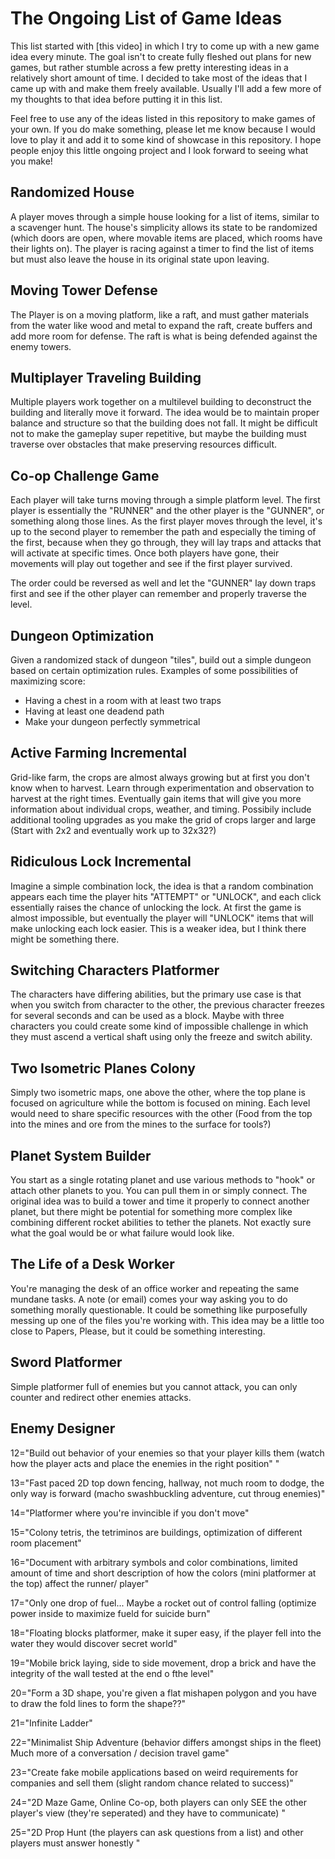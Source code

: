 # The Ongoing List of Game Ideas

This list started with [this video] in which I try to come up with a new game idea every minute. The goal isn't to create fully fleshed out plans for new games, but rather stumble across a few pretty interesting ideas in a relatively short amount of time. I decided to take most of the ideas that I came up with and make them freely available. Usually I'll add a few more of my thoughts to that idea before putting it in this list.

Feel free to use any of the ideas listed in this repository to make games of your own. If you do make something, please let me know because I would love to play it and add it to some kind of showcase in this repository. I hope people enjoy this little ongoing project and I look forward to seeing what you make!

## Randomized House
A player moves through a simple house looking for a list of items, similar to a scavenger hunt. The house's simplicity allows its state to be randomized (which doors are open, where movable items are placed, which rooms have their lights on). The player is racing against a timer to find the list of items but must also leave the house in its original state upon leaving.

## Moving Tower Defense
The Player is on a moving platform, like a raft, and must gather materials from the water like wood and metal to expand the raft, create buffers and add more room for defense. The raft is what is being defended against the enemy towers.

## Multiplayer Traveling Building
Multiple players work together on a multilevel building to deconstruct the building and literally move it forward. The idea would be to maintain proper balance and structure so that the building does not fall. It might be difficult not to make the gameplay super repetitive, but maybe the building must traverse over obstacles that make preserving resources difficult.

## Co-op Challenge Game
Each player will take turns moving through a simple platform level. The first player is essentially the "RUNNER" and the other player is the "GUNNER", or something along those lines. As the first player moves through the level, it's up to the second player to remember the path and especially the timing of the first, because when they go through, they will lay traps and attacks that will activate at specific times. Once both players have gone, their movements will play out together and see if the first player survived.

The order could be reversed as well and let the "GUNNER" lay down traps first and see if the other player can remember and properly traverse the level.

## Dungeon Optimization
Given a randomized stack of dungeon "tiles", build out a simple dungeon based on certain optimization rules. Examples of some possibilities of maximizing score:
 * Having a chest in a room with at least two traps
 * Having at least one deadend path
 * Make your dungeon perfectly symmetrical

## Active Farming Incremental
Grid-like farm, the crops are almost always growing but at first you don't know when to harvest. Learn through experimentation and observation to harvest at the right times. Eventually gain items that will give you more information about individual crops, weather, and timing. Possibily include additional tooling upgrades as you make the grid of crops larger and large (Start with 2x2 and eventually work up to 32x32?)

## Ridiculous Lock Incremental
Imagine a simple combination lock, the idea is that a random combination appears each time the player hits "ATTEMPT" or "UNLOCK", and each click essentially raises the chance of unlocking the lock. At first the game is almost impossible, but eventually the player will "UNLOCK" items that will make unlocking each lock easier. This is a weaker idea, but I think there might be something there.

## Switching Characters Platformer
The characters have differing abilities, but the primary use case is that when you switch from character to the other, the previous character freezes for several seconds and can be used as a block. Maybe with three characters you could create some kind of impossible challenge in which they must ascend a vertical shaft using only the freeze and switch ability.

## Two Isometric Planes Colony
Simply two isometric maps, one above the other, where the top plane is focused on agriculture while the bottom is focused on mining. Each level would need to share specific resources with the other (Food from the top into the mines and ore from the mines to the surface for tools?)

## Planet System Builder
You start as a single rotating planet and use various methods to "hook" or attach other planets to you. You can pull them in or simply connect. The original idea was to build a tower and time it properly to connect another planet, but there might be potential for something more complex like combining different rocket abilities to tether the planets. Not exactly sure what the goal would be or what failure would look like.

## The Life of a Desk Worker
You're managing the desk of an office worker and repeating the same mundane tasks. A note (or email) comes your way asking you to do something morally questionable. It could be something like purposefully messing up one of the files you're working with. This idea may be a little too close to Papers, Please, but it could be something interesting.

## Sword Platformer
Simple platformer full of enemies but you cannot attack, you can only counter and redirect other enemies attacks. 

## Enemy Designer
12="Build out behavior of your enemies so that your player kills them (watch how the player acts and place the enemies in the right position\"
"

13="Fast paced 2D top down fencing, hallway, not much room to dodge, the only way is forward (macho swashbuckling adventure, cut throug enemies)"

14="Platformer where you're invincible if you don't move"

15="Colony tetris, the tetriminos are buildings, optimization of different room placement"

16="Document with arbitrary symbols and color combinations, limited amount of time and short description of how the colors (mini platformer at the top) affect the runner/ player"

17="Only one drop of fuel... Maybe a rocket out of control falling (optimize power inside to maximize fueld for suicide burn"

18="Floating blocks platformer, make it super easy, if the player fell into the water they would discover secret world"

19="Mobile brick laying, side to side movement, drop a brick and have the integrity of the wall tested at the end o fthe level"

20="Form a 3D shape, you're given a flat mishapen polygon and you have to draw the fold lines to form the shape??"

21="Infinite Ladder"

22="Minimalist Ship Adventure (behavior differs amongst ships in the fleet) Much more of a conversation / decision travel game"

23="Create fake mobile applications based on weird requirements for companies and sell them (slight random chance related to success)"

24="2D Maze Game, Online Co-op, both players can only SEE the other player's view (they're seperated) and they have to communicate) "

25="2D Prop Hunt (the players can ask questions from a list) and other players must answer honestly "
